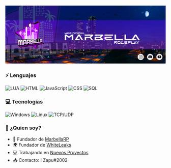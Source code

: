 [![Header](https://raw.githubusercontent.com/ElZapu02/ElZapu02/master/banner1.png)](https://www.marbellarp.es/)

### ⚡ Lenguajes

![LUA](https://img.shields.io/badge/-Lua-000?&logo=lua&logoColor=2C2D72)
![HTML](https://img.shields.io/badge/-HTML-000?&logo=html5)
![JavaScript](https://img.shields.io/badge/-JavaScript-000?&logo=JavaScript&logoColor=ddc508)
![CSS](https://img.shields.io/badge/-CSS-000?&logo=css3&logoColor=007ACC)
![SQL](https://img.shields.io/badge/-SQL-000?&logo=MySQL&logoColor=4479A1)


### 💻 Tecnologias

![Windows](https://img.shields.io/badge/-Windows-000?&logo=windows&logoColor=0052CC)
![Linux](https://img.shields.io/badge/-Linux-000?&logo=Linux&logoColor=FCC624)
![TCP/UDP](https://img.shields.io/badge/-TCP%2FIP-000?&logo=Cisco)

### 🍒 ¿Quien soy?

- 🌴 Fundador de [MarbellaRP](https://discord.gg/marbellarp)
- 🌍 Fundador de [WhiteLeaks](https://discord.gg/9mSRMJV5RS)
- 💻 Trabajando en [Nuevos Proyectos](https://discord.gg/jMZGRy7nYa)
- 📥 Contacto: ! Zapu#2002
